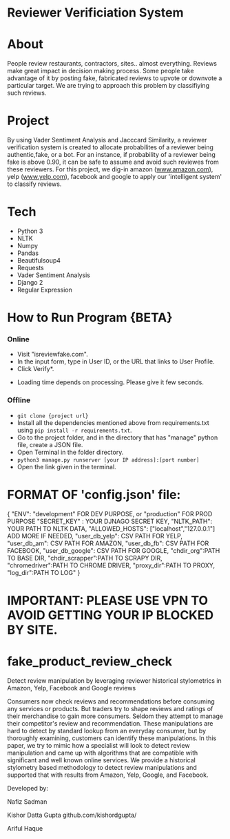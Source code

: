 # Reviewer Verificiation System 

# About 
People review restaurants, contractors, sites.. almost everything. Reviews make great impact in decision making process. Some people take advantage of it by posting fake, fabricated reviews to upvote or downvote a particular target. We are trying to approach this problem by classifiying such reviews.
# Project 
By using Vader Sentiment Analysis and Jacccard Similarity, a reviewer verification system is created to allocate probabilites of a reviewer being authentic,fake, or a bot. For an instance, if probability of a reviewer being fake is above 0.90, it can be safe to assume and avoid such reviewes from these reviewers. For this project, we dig-in amazon (www.amazon.com), yelp (www.yelp.com), facebook and google to apply our 'intelligent system' to classify reviews.
# Tech 
+ Python 3 
+ NLTK 
+ Numpy 
+ Pandas 
+ Beautifulsoup4 
+ Requests 
+ Vader Sentiment Analysis 
+ Django 2
+ Regular Expression 
# How to Run Program {BETA}
### Online ###
- Visit "isreviewfake.com".
- In the input form, type in User ID, or the URL that links to User Profile.
- Click Verify*.
* Loading time depends on processing. Please give it few seconds.
### Offline ###
- `git clone {project url}`
- Install all the dependencies mentioned above from requirements.txt using `pip install -r requirements.txt`.
- Go to the project folder, and in the directory that has "manage" python file, create a JSON file.
- Open Terminal in the folder directory. 
- `python3 manage.py runserver [your IP address]:[port number]`
- Open the link given in the terminal.
# FORMAT OF 'config.json' file:
{
  "ENV": "development" FOR DEV PURPOSE, or "production" FOR PROD PURPOSE
  "SECRET_KEY" : YOUR DJNAGO SECRET KEY,
  "NLTK_PATH": YOUR PATH TO NLTK DATA,
  "ALLOWED_HOSTS": ["localhost","127.0.0.1"] ADD MORE IF NEEDED,
  "user_db_yelp": CSV PATH FOR YELP,
  "user_db_am": CSV PATH FOR AMAZON,
  "user_db_fb": CSV PATH FOR FACEBOOK,
  "user_db_google": CSV PATH FOR GOOGLE,
  "chdir_org":PATH TO BASE DIR,
  "chdir_scrapper":PATH TO SCRAPY DIR,
  "chromedriver":PATH TO CHROME DRIVER,
  "proxy_dir":PATH TO PROXY,
  "log_dir":PATH TO LOG"
}

# IMPORTANT: PLEASE USE VPN TO AVOID GETTING YOUR IP BLOCKED BY SITE.
# fake_product_review_check
Detect review manipulation by leveraging reviewer historical stylometrics in Amazon, Yelp, Facebook and Google reviews

Consumers now check reviews and recommendations before consuming any services or products. But traders try to shape reviews and ratings of their merchandise to gain more consumers. Seldom they attempt to manage their competitor's review and recommendation.  These manipulations are hard to detect by standard lookup from an everyday consumer, but by thoroughly examining, customers can identify these manipulations. In this paper, we try to mimic how a specialist will look to detect review manipulation and came up with algorithms that are compatible with significant and well known online services. We provide a historical stylometry based methodology to detect review manipulations and supported that with results from Amazon, Yelp, Google, and Facebook.

Developed by:

Nafiz Sadman

Kishor Datta Gupta github.com/kishordgupta/

Ariful Haque
